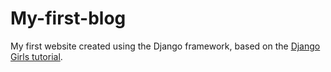 # My-first-blog
My first website created using the Django framework, based on the [Django Girls tutorial](https://tutorial.djangogirls.org/en/).
